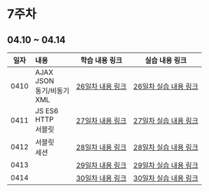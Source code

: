 # 7주차

## 04.10 ~ 04.14

|  일자  | 내용                                    |           학습 내용 링크           |          실습 내용 링크           |
|:----:|:--------------------------------------|:----------------------------:|:---------------------------:|
| 0410 | AJAX<br/>JSON<br/>동기/비동기<br/>XML<br/> | [26일차 내용 링크](./day26/course) | [26일차 실습 내용 링크](./day26/hw) |
| 0411 | JS ES6<br/>HTTP<br/>서블릿<br/>          | [27일차 내용 링크](./day27/course) | [27일차 실습 내용 링크](./day27/hw) |
| 0412 | 서블릿<br/>세션<br/>                            | [28일차 내용 링크](./day28/course) | [28일차 실습 내용 링크](./day28/hw) |
| 0413 |                                       | [29일차 내용 링크](./day29/course) | [29일차 실습 내용 링크](./day29/hw) |
| 0414 |                                       | [30일차 내용 링크](./day30/course) | [30일차 실습 내용 링크](./day30/hw) |